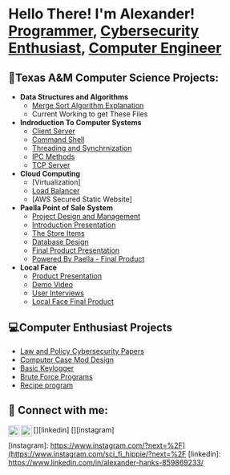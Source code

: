 <h1>Hello There! I'm Alexander! <br/><a href="https://github.com/Amandine21/Amandine21/blob/main/README.md">Programmer</a>, <a href="https://www.linkedin.com/in/alexander-hanks-859869233/">Cybersecurity Enthusiast</a>, <a href="https://www.linkedin.com/in/alexander-hanks-859869233/">Computer Engineer</a></h1>

<h2>🏫Texas A&M Computer Science Projects:</h2>

- <b>Data Structures and Algorithms</b>
   - [Merge Sort Algorithm Explanation](https://drive.google.com/file/d/1jj2wmlsVbWx0DC7CtPpPpjg9otzTWjNx/view?usp=share_link)
   - Current Working to get These Files
- <b>Indroduction To Computer Systems</b>
   - [Client Server](https://github.com/Amandine21/Client-Server)
   - [Command Shell](https://github.com/Amandine21/Shell/tree/main)
   - [Threading and Synchrnization](https://github.com/Amandine21/threading-and-synchronization-)
   - [IPC Methods](https://github.com/Amandine21/IPC)
   - [TCP Server](https://github.com/Amandine21/TCP-Server)
- <b>Cloud Computing</b>
   - [Virtualization]
   - [Load Balancer](https://github.com/Amandine21/Load-Balancer-)
   - [AWS Secured Static Website]
- <b>Paella Point of Sale System</b>
   - [Project Design and Management](https://docs.google.com/document/d/1vxcXe8Xdb8K_RLmN4cRNHnzPfYylV7cM-h9z43QWqhU/edit)
   - [Introduction Presentation](https://docs.google.com/presentation/d/149xDSlsv8YRNjo35hiDskQCbwlUKfEXA_Uj7QRgv3fg/edit?usp=sharing)
   - [The Store Items](https://drive.google.com/drive/folders/1XUvAgSVXlvbhaD-aUIyeNR-HR0asICCa?usp=sharing)
   - [Database Design](https://docs.google.com/document/d/1SmcvsxHmLnawCZt0h6PPNcyqcOAZZYatXftpj-qO4Bo/edit?usp=sharing)
   - [Final Product Presentation](https://docs.google.com/presentation/d/1zVgCgwnZYtRhSTP4x4GUqI4CileVbwRWa8jCZCL2JX0/edit?usp=sharing)
   - [Powered By Paella - Final Product](https://github.com/jamsterwes/powered-by-paella-p2)
- <b>Local Face</b>
   - [Product Presentation](https://docs.google.com/presentation/d/1BItvSHq9hRFZhxO3oyzrjcoZG3OOGrKU/edit?usp=sharing&ouid=116221006675226095276&rtpof=true&sd=true)
   - [Demo Video](https://drive.google.com/file/d/1eIfNMpCnP4Nxpx6dKg-w2z6HiwWoUcgd/view?usp=share_link)
   - [User Interviews](https://drive.google.com/drive/folders/1D0aFNBuJw6fPXPyHWR9oc1LYAHQ7RVPU?usp=sharing)
   - [Local Face Final Product](https://github.com/Amandine21/Local-Face)
<h2>💻Computer Enthusiast Projects</h2>

- [Law and Policy Cybersecurity Papers](https://github.com/Amandine21/Law-and-Policy-Cybersecurity-Papers)
- [Computer Case Mod Design](https://github.com/Amandine21/Computer-Case-Mod-Design)
- [Basic Keylogger](https://github.com/Amandine21/Keylogger)
- [Brute Force Programs](https://github.com/Amandine21/Brute-Force)
- [Recipe program](https://github.com/Amandine21/Recipe-Program)
<h2> 🤳 Connect with me:</h2>

[<img align="left" alt="JoshMadakor | LinkedIn" width="22px" src="https://cdn.jsdelivr.net/npm/simple-icons@v3/icons/linkedin.svg" />][linkedin]
[<img align="left" alt="JoshMadakor | Instagram" width="22px" src="https://cdn.jsdelivr.net/npm/simple-icons@v3/icons/instagram.svg" />][instagram]

[instagram]: https://www.instagram.com/?next=%2F](https://www.instagram.com/sci_fi_hippie/?next=%2F
[linkedin]: https://www.linkedin.com/in/alexander-hanks-859869233/

<!--
**Amandine21/Amandine21** is a ✨ _special_ ✨ repository because its `README.md` (this file) appears on your GitHub profile.

Here are some ideas to get you started:

- 🔭 I’m currently working on ...
- 🌱 I’m currently learning ...
- 👯 I’m looking to collaborate on ...
- 🤔 I’m looking for help with ...
- 💬 Ask me about ...
- 📫 How to reach me: ...
- 😄 Pronouns: ...
- ⚡ Fun fact: ...
-->
